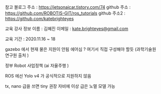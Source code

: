  참고 블로그 주소 : https://jetsonaicar.tistory.com/74
 github 주소 : https://github.com/ROBOTIS-GIT/ros_tutorials
 github 주소2 : https://github.com/katebrighteyes

교육 강사 정보
이름 : 김혜진
이메일 : kate.brighteyes@gmail.com

교육 기간 : 2020.11.16 ~ 18

gazebo 에서 현재 물은 지원이 안됨 에어심 ? 여기서 직접 구성해야 할듯
(과학기술원 연구원 출처 )

정부 Robot 사업정책 (ai 자율주행 )

ROS 에선 Yolo v4 가 공식적으로 지원하지 않음 

tx, nano 급을 쓰면 tiny 권장 자비에 이상 급은 노멀 모델 가능 
